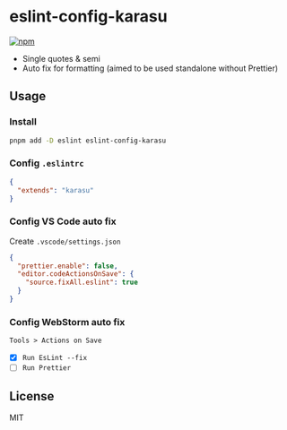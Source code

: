 # eslint-config-karasu

[![npm](https://img.shields.io/npm/v/eslint-config-karasu?color=0f81c1)](https://npmjs.com/package/eslint-config-karasu)

- Single quotes & semi
- Auto fix for formatting (aimed to be used standalone without Prettier)

## Usage

### Install

```bash
pnpm add -D eslint eslint-config-karasu
```

### Config `.eslintrc`

```json
{
  "extends": "karasu"
}
```

### Config VS Code auto fix

Create `.vscode/settings.json`

```json
{
  "prettier.enable": false,
  "editor.codeActionsOnSave": {
    "source.fixAll.eslint": true
  }
}
```

### Config WebStorm auto fix

`Tools > Actions on Save`
- [x] `Run EsLint --fix`
- [ ] `Run Prettier`

## License

MIT

